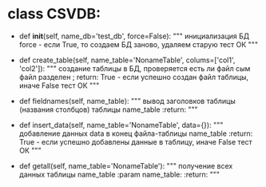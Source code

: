 # class CSVDB:

* def __init__(self, name_db='test_db', force=False):
        """
        инициализация БД
        force - если True, то создаем БД заново, удаляем старую
        тест ОК
        """

* def create_table(self, name_table='NonameTable', colums=['col1', 'col2']):
    """
    создание таблицы в БД, проверяется есть ли файл
    сым файл разделен ;
    return: True - если успешно создан файл таблицы, иначе False
    тест ОК
    """

* def fieldnames(self, name_table):
    """
    вывод заголовков таблицы (названия столбцов) таблицы name_table
    :return:
    """

* def insert_data(self, name_table='NonameTable', data={}):
    """
    добавление данных data в конец файла-таблицы name_table
    :return: True - если успешно добавлены данные в таблицу, иначе False
    тест ОК
    """

* def getall(self, name_table='NonameTable'):
    """
    получение всех данных таблицы name_table
    :param name_table:
    :return:
    """